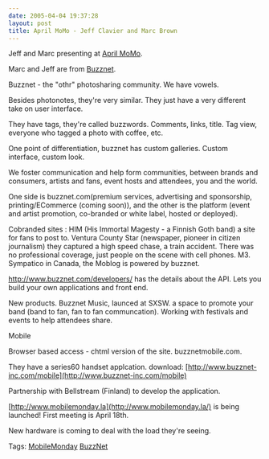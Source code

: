 ```yaml
---
date: 2005-04-04 19:37:28
layout: post
title: April MoMo - Jeff Clavier and Marc Brown
---
```


Jeff and Marc presenting at [April MoMo](http://www.mobilemonday.com/2005/04/april-mobile-monday-tonight.html).

Marc and Jeff are from [Buzznet](http://www.buzznet.com).

Buzznet - the "othr" photosharing community.  We have vowels.

Besides photonotes, they're very similar.  They just have a very different take on user interface.

They have tags, they're called buzzwords. Comments, links, title.  Tag view, everyone who tagged a photo with coffee, etc.

One point of differentiation, buzznet has custom galleries. Custom interface, custom look.

We foster communication and help form communities, between brands and consumers, artists and fans, event hosts and attendees, you and the world.

One side is buzznet.com(premium services, advertising and sponsorship, printing/ECommerce (coming soon)), and the other is the platform (event and artist promotion, co-branded or white label, hosted or deployed).

Cobranded sites : HIM  (His Immortal Magesty - a Finnish Goth band) a site for fans to post to. Ventura County Star (newspaper, pioneer in citizen journalism) they captured a high speed chase, a train accident. There was no professional coverage, just people on the scene with cell phones. M3. Sympatico in Canada, the Moblog is powered by buzznet.

http://www.buzznet.com/developers/ has the details about the API. Lets you build your own applications and front end.

New products. Buzznet Music, launced at SXSW. a space to promote your band (band to fan, fan to fan communcation). Working with festivals and events to help attendees share.

Mobile

Browser based access - chtml version of the site. buzznetmobile.com.

They have a series60 handset applcation. download: [http://www.buzznet-inc.com/mobile](http://www.buzznet-inc.com/mobile)

Partnership with Bellstream (Finland) to develop the application.

[http://www.mobilemonday.la](http://www.mobilemonday.la/) is being launched! First meeting is April 18th.

New hardware is coming to deal with the load they're seeing.

Tags: [MobileMonday](http://www.bitsplitter.net/tag.php/mobilemonday) [BuzzNet](http://www.bitsplitter.net/tag.php/buzznet)
